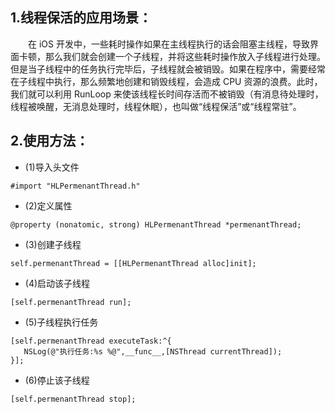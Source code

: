 ## 1.线程保活的应用场景：
&emsp;&emsp;在 iOS 开发中，一些耗时操作如果在主线程执行的话会阻塞主线程，导致界面卡顿，那么我们就会创建一个子线程，并将这些耗时操作放入子线程进行处理。但是当子线程中的任务执行完毕后，子线程就会被销毁。如果在程序中，需要经常在子线程中执行，那么频繁地创建和销毁线程，会造成 CPU 资源的浪费。此时，我们就可以利用 RunLoop 来使该线程长时间存活而不被销毁（有消息待处理时，线程被唤醒，无消息处理时，线程休眠），也叫做“线程保活”或“线程常驻”。

## 2.使用方法：

* (1)导入头文件

```
#import "HLPermenantThread.h"
```

* (2)定义属性

```
@property (nonatomic, strong) HLPermenantThread *permenantThread;
```

* (3)创建子线程

```
self.permenantThread = [[HLPermenantThread alloc]init];
```

* (4)启动该子线程

```
[self.permenantThread run];
```

* (5)子线程执行任务

```
[self.permenantThread executeTask:^{
   NSLog(@"执行任务:%s %@",__func__,[NSThread currentThread]);
}];
```

* (6)停止该子线程

```
[self.permenantThread stop];
```



